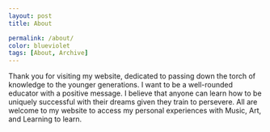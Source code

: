 ```yaml
---
layout: post
title: About

permalink: /about/
color: blueviolet
tags: [About, Archive]
---
```




Thank you for visiting my website, dedicated to passing down the torch of knowledge to the younger generations.
I want to be a well-rounded educator with a positive message. I believe that anyone can learn how to be uniquely successful with their dreams given they train to persevere.
All are welcome to my website to access my personal experiences with Music, Art, and Learning to learn.
